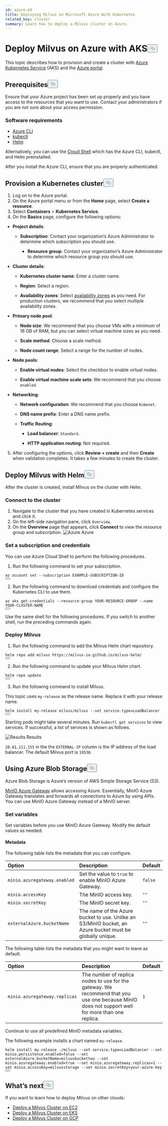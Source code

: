 ```yaml
---
id: azure.md
title: Deploying Milvus on Microsoft Azure With Kubernetes
related_key: cluster
summary: Learn how to deploy a Milvus cluster on Azure.
---
```

<h1 id="Deploy-Milvus-on-Azure-with-AKS" class="common-anchor-header">Deploy Milvus on Azure with AKS<button data-href="#Deploy-Milvus-on-Azure-with-AKS" class="anchor-icon" translate="no">
      <svg translate="no"
        aria-hidden="true"
        focusable="false"
        height="20"
        version="1.1"
        viewBox="0 0 16 16"
        width="16"
      >
        <path
          fill="#0092E4"
          fill-rule="evenodd"
          d="M4 9h1v1H4c-1.5 0-3-1.69-3-3.5S2.55 3 4 3h4c1.45 0 3 1.69 3 3.5 0 1.41-.91 2.72-2 3.25V8.59c.58-.45 1-1.27 1-2.09C10 5.22 8.98 4 8 4H4c-.98 0-2 1.22-2 2.5S3 9 4 9zm9-3h-1v1h1c1 0 2 1.22 2 2.5S13.98 12 13 12H9c-.98 0-2-1.22-2-2.5 0-.83.42-1.64 1-2.09V6.25c-1.09.53-2 1.84-2 3.25C6 11.31 7.55 13 9 13h4c1.45 0 3-1.69 3-3.5S14.5 6 13 6z"
        ></path>
      </svg>
    </button></h1><p>This topic describes how to provision and create a cluster with <a href="https://azure.microsoft.com/en-us/services/kubernetes-service/#overview">Azure Kubernetes Service</a> (AKS) and the <a href="https://portal.azure.com">Azure portal</a>.</p>
<h2 id="Prerequisites" class="common-anchor-header">Prerequisites<button data-href="#Prerequisites" class="anchor-icon" translate="no">
      <svg translate="no"
        aria-hidden="true"
        focusable="false"
        height="20"
        version="1.1"
        viewBox="0 0 16 16"
        width="16"
      >
        <path
          fill="#0092E4"
          fill-rule="evenodd"
          d="M4 9h1v1H4c-1.5 0-3-1.69-3-3.5S2.55 3 4 3h4c1.45 0 3 1.69 3 3.5 0 1.41-.91 2.72-2 3.25V8.59c.58-.45 1-1.27 1-2.09C10 5.22 8.98 4 8 4H4c-.98 0-2 1.22-2 2.5S3 9 4 9zm9-3h-1v1h1c1 0 2 1.22 2 2.5S13.98 12 13 12H9c-.98 0-2-1.22-2-2.5 0-.83.42-1.64 1-2.09V6.25c-1.09.53-2 1.84-2 3.25C6 11.31 7.55 13 9 13h4c1.45 0 3-1.69 3-3.5S14.5 6 13 6z"
        ></path>
      </svg>
    </button></h2><p>Ensure that your Azure project has been set up properly and you have access to the resources that you want to use. Contact your administrators if you are not sure about your access permission.</p>
<h3 id="Software-requirements" class="common-anchor-header">Software requirements</h3><ul>
<li><a href="https://docs.microsoft.com/en-us/cli/azure/install-azure-cli#install">Azure CLI</a></li>
<li><a href="https://kubernetes.io/docs/tasks/tools/">kubectl</a></li>
<li><a href="https://helm.sh/docs/intro/install/">Helm</a></li>
</ul>
<p>Alternatively, you can use the <a href="https://learn.microsoft.com/en-us/azure/cloud-shell/overview">Cloud Shell</a> which has the Azure CLI, kubectl, and Helm preinstalled.</p>
<div class="alert note">After you install the Azure CLI, ensure that you are properly authenticated. </div>
<h2 id="Provision-a-Kubernetes-cluster" class="common-anchor-header">Provision a Kubernetes cluster<button data-href="#Provision-a-Kubernetes-cluster" class="anchor-icon" translate="no">
      <svg translate="no"
        aria-hidden="true"
        focusable="false"
        height="20"
        version="1.1"
        viewBox="0 0 16 16"
        width="16"
      >
        <path
          fill="#0092E4"
          fill-rule="evenodd"
          d="M4 9h1v1H4c-1.5 0-3-1.69-3-3.5S2.55 3 4 3h4c1.45 0 3 1.69 3 3.5 0 1.41-.91 2.72-2 3.25V8.59c.58-.45 1-1.27 1-2.09C10 5.22 8.98 4 8 4H4c-.98 0-2 1.22-2 2.5S3 9 4 9zm9-3h-1v1h1c1 0 2 1.22 2 2.5S13.98 12 13 12H9c-.98 0-2-1.22-2-2.5 0-.83.42-1.64 1-2.09V6.25c-1.09.53-2 1.84-2 3.25C6 11.31 7.55 13 9 13h4c1.45 0 3-1.69 3-3.5S14.5 6 13 6z"
        ></path>
      </svg>
    </button></h2><ol>
<li>Log on to the Azure portal.</li>
<li>On the Azure portal menu or from the <strong>Home</strong> page, select <strong>Create a resource</strong>.</li>
<li>Select <strong>Containers</strong> &gt; <strong>Kubernetes Service</strong>.</li>
<li>On the <strong>Basics</strong> page, configure the following options:</li>
</ol>
<ul>
<li><p><strong>Project details</strong>:</p>
<ul>
<li><p><strong>Subscription</strong>: Contact your organization’s Azure Administrator to determine which subscription you should use.</p>
<ul>
<li><strong>Resource group</strong>: Contact your organization’s Azure Administrator to determine which resource group you should use.</li>
</ul></li>
</ul></li>
<li><p><strong>Cluster details</strong>:</p>
<ul>
<li><p><strong>Kubernetes cluster name</strong>: Enter a cluster name.</p></li>
<li><p><strong>Region</strong>: Select a region.</p></li>
<li><p><strong>Availability zones</strong>: Select <a href="https://docs.microsoft.com/en-us/azure/aks/availability-zones#overview-of-availability-zones-for-aks-clusters">availability zones</a> as you need. For production clusters, we recommend that you select multiple availability zones.</p></li>
</ul></li>
<li><p><strong>Primary node pool</strong>:</p>
<ul>
<li><p><strong>Node size</strong>: We recommend that you choose VMs with a minimum of 16 GB of RAM, but you can select virtual machine sizes as you need.</p></li>
<li><p><strong>Scale method</strong>: Choose a scale method.</p></li>
<li><p><strong>Node count range</strong>: Select a range for the number of nodes.</p></li>
</ul></li>
<li><p><strong>Node pools</strong>:</p>
<ul>
<li><p><strong>Enable virtual nodes</strong>: Select the checkbox to enable virtual nodes.</p></li>
<li><p><strong>Enable virtual machine scale sets</strong>: We recommend that you choose <code translate="no">enabled</code>.</p></li>
</ul></li>
<li><p><strong>Networking</strong>:</p>
<ul>
<li><p><strong>Network configuration</strong>: We recommend that you choose <code translate="no">Kubenet</code>.</p></li>
<li><p><strong>DNS name prefix</strong>: Enter a DNS name prefix.</p></li>
<li><p><strong>Traffic Routing</strong>:</p>
<ul>
<li><p><strong>Load balancer</strong>: <code translate="no">Standard</code>.</p></li>
<li><p><strong>HTTP application routing</strong>: Not required.</p></li>
</ul></li>
</ul></li>
</ul>
<ol start="5">
<li>After configuring the options, click <strong>Review + create</strong> and then <strong>Create</strong> when validation completes. It takes a few minutes to create the cluster.</li>
</ol>
<h2 id="Deploy-Milvus-with-Helm" class="common-anchor-header">Deploy Milvus with Helm<button data-href="#Deploy-Milvus-with-Helm" class="anchor-icon" translate="no">
      <svg translate="no"
        aria-hidden="true"
        focusable="false"
        height="20"
        version="1.1"
        viewBox="0 0 16 16"
        width="16"
      >
        <path
          fill="#0092E4"
          fill-rule="evenodd"
          d="M4 9h1v1H4c-1.5 0-3-1.69-3-3.5S2.55 3 4 3h4c1.45 0 3 1.69 3 3.5 0 1.41-.91 2.72-2 3.25V8.59c.58-.45 1-1.27 1-2.09C10 5.22 8.98 4 8 4H4c-.98 0-2 1.22-2 2.5S3 9 4 9zm9-3h-1v1h1c1 0 2 1.22 2 2.5S13.98 12 13 12H9c-.98 0-2-1.22-2-2.5 0-.83.42-1.64 1-2.09V6.25c-1.09.53-2 1.84-2 3.25C6 11.31 7.55 13 9 13h4c1.45 0 3-1.69 3-3.5S14.5 6 13 6z"
        ></path>
      </svg>
    </button></h2><p>After the cluster is created, install Milvus on the cluster with Helm.</p>
<h3 id="Connect-to-the-cluster" class="common-anchor-header">Connect to the cluster</h3><ol>
<li>Navigate to the cluster that you have created in Kubernetes services and click it.</li>
<li>On the left-side navigation pane, click <code translate="no">Overview</code>.</li>
<li>On the <strong>Overview</strong> page that appears, click <strong>Connect</strong> to view the resource group and subscription.

  <span class="img-wrapper">
    <img translate="no" src="/docs/v2.0.x/assets/azure.png" alt="Azure" class="doc-image" id="azure" />
    <span>Azure</span>
  </span>
</li>
</ol>
<h3 id="Set-a-subscription-and-credentials" class="common-anchor-header">Set a subscription and credentials</h3><div class="alert note">You can use Azure Cloud Shell to perform the following procedures.</div>
<ol>
<li>Run the following command to set your subscription.</li>
</ol>
<pre><code translate="no" class="language-shell">az account <span class="hljs-built_in">set</span> --subscription EXAMPLE-SUBSCRIPTION-ID
<button class="copy-code-btn"></button></code></pre>
<ol start="2">
<li>Run the following command to download credentials and configure the Kubernetes CLI to use them.</li>
</ol>
<pre><code translate="no" class="language-shell">az aks <span class="hljs-keyword">get</span>-credentials --resource-<span class="hljs-keyword">group</span> YOUR-RESOURCE-GROUP --name YOUR-CLUSTER-NAME
<button class="copy-code-btn"></button></code></pre>
<div class="alert note">
Use the same shell for the following procedures. If you switch to another shell, run the preceding commands again.
</div>
<h3 id="Deploy-Milvus" class="common-anchor-header">Deploy Milvus</h3><ol>
<li>Run the following command to add the Milvus Helm chart repository.</li>
</ol>
<pre><code translate="no" class="language-shell">helm repo <span class="hljs-keyword">add</span> milvus https:<span class="hljs-comment">//milvus-io.github.io/milvus-helm/</span>
<button class="copy-code-btn"></button></code></pre>
<ol start="2">
<li>Run the following command to update your Milvus Helm chart.</li>
</ol>
<pre><code translate="no" class="language-shell">helm repo update
<button class="copy-code-btn"></button></code></pre>
<ol start="3">
<li>Run the following command to install Milvus.</li>
</ol>
<div class="alert note">
This topic uses <code translate="no">my-release</code> as the release name. Replace it with your release name.
</div>
<pre><code translate="no" class="language-shell">helm install my-release milvus/milvus --<span class="hljs-built_in">set</span> service.<span class="hljs-built_in">type</span>=LoadBalancer
<button class="copy-code-btn"></button></code></pre>
<p>Starting pods might take several minutes. Run <code translate="no">kubectl get services</code> to view services. If successful, a list of services is shown as follows.</p>
<p>
  <span class="img-wrapper">
    <img translate="no" src="/docs/v2.0.x/assets/azure_results.png" alt="Results" class="doc-image" id="results" />
    <span>Results</span>
  </span>
</p>
<div class="alert note">
<code translate="no">20.81.111.155</code> in the the <code translate="no">EXTERNAL-IP</code> column is the IP address of the load balancer. The default Milvus port is <code translate="no">19530</code>.
</div>
<h2 id="Using-Azure-Blob-Storage" class="common-anchor-header">Using Azure Blob Storage<button data-href="#Using-Azure-Blob-Storage" class="anchor-icon" translate="no">
      <svg translate="no"
        aria-hidden="true"
        focusable="false"
        height="20"
        version="1.1"
        viewBox="0 0 16 16"
        width="16"
      >
        <path
          fill="#0092E4"
          fill-rule="evenodd"
          d="M4 9h1v1H4c-1.5 0-3-1.69-3-3.5S2.55 3 4 3h4c1.45 0 3 1.69 3 3.5 0 1.41-.91 2.72-2 3.25V8.59c.58-.45 1-1.27 1-2.09C10 5.22 8.98 4 8 4H4c-.98 0-2 1.22-2 2.5S3 9 4 9zm9-3h-1v1h1c1 0 2 1.22 2 2.5S13.98 12 13 12H9c-.98 0-2-1.22-2-2.5 0-.83.42-1.64 1-2.09V6.25c-1.09.53-2 1.84-2 3.25C6 11.31 7.55 13 9 13h4c1.45 0 3-1.69 3-3.5S14.5 6 13 6z"
        ></path>
      </svg>
    </button></h2><p>Azure Blob Storage is Azure’s version of AWS Simple Storage Service (S3).</p>
<p><a href="https://blog.min.io/deprecation-of-the-minio-gateway/">MinIO Azure Gateway</a> allows accessing Azure. Essentially, MinIO Azure Gateway translates and forwards all connections to Azure by using APIs. You can use MinIO Azure Gateway instead of a MinIO server.</p>
<h3 id="Set-variables" class="common-anchor-header">Set variables</h3><p>Set variables before you use MinIO Azure Gateway. Modify the default values as needed.</p>
<h4 id="Metadata" class="common-anchor-header">Metadata</h4><p>The following table lists the metadata that you can configure.</p>
<table>
<thead>
<tr><th style="text-align:left">Option</th><th style="text-align:left">Description</th><th style="text-align:left">Default</th></tr>
</thead>
<tbody>
<tr><td style="text-align:left"><code translate="no">minio.azuregateway.enabled</code></td><td style="text-align:left">Set the value to <code translate="no">true</code> to enable MinIO Azure Gateway.</td><td style="text-align:left"><code translate="no">false</code></td></tr>
<tr><td style="text-align:left"><code translate="no">minio.accessKey</code></td><td style="text-align:left">The MinIO access key.</td><td style="text-align:left"><code translate="no">&quot;&quot;</code></td></tr>
<tr><td style="text-align:left"><code translate="no">minio.secretKey</code></td><td style="text-align:left">The MinIO secret key.</td><td style="text-align:left"><code translate="no">&quot;&quot;</code></td></tr>
<tr><td style="text-align:left"><code translate="no">externalAzure.bucketName</code></td><td style="text-align:left">The name of the Azure bucket to use. Unlike an S3/MinIO bucket, an Azure bucket must be globally unique.</td><td style="text-align:left"><code translate="no">&quot;&quot;</code></td></tr>
</tbody>
</table>
<p>The following table lists the metadata that you might want to leave as default.</p>
<table>
<thead>
<tr><th style="text-align:left">Option</th><th style="text-align:left">Description</th><th style="text-align:left">Default</th></tr>
</thead>
<tbody>
<tr><td style="text-align:left"><code translate="no">minio.azuregateway.replicas</code></td><td style="text-align:left">The number of replica nodes to use for the gateway. We recommend that you use one because MinIO does not support well for more than one replica.</td><td style="text-align:left"><code translate="no">1</code></td></tr>
</tbody>
</table>
<p>Continue to use all predefined MinIO metadata variables.</p>
<p>The following example installs a chart named <code translate="no">my-release</code>.</p>
<pre><code translate="no" class="language-shell">helm install my-release ./milvus --<span class="hljs-built_in">set</span> service.type=LoadBalancer --<span class="hljs-built_in">set</span> minio.persistence.enabled=<span class="hljs-literal">false</span> --<span class="hljs-built_in">set</span> externalAzure.bucketName=milvusbuckettwo --<span class="hljs-built_in">set</span> minio.azuregateway.enabled=<span class="hljs-literal">true</span> --<span class="hljs-built_in">set</span> minio.azuregateway.replicas=1 --<span class="hljs-built_in">set</span> minio.accessKey=milvusstorage --<span class="hljs-built_in">set</span> minio.secretKey=your-azure-key
<button class="copy-code-btn"></button></code></pre>
<h2 id="Whats-next" class="common-anchor-header">What’s next<button data-href="#Whats-next" class="anchor-icon" translate="no">
      <svg translate="no"
        aria-hidden="true"
        focusable="false"
        height="20"
        version="1.1"
        viewBox="0 0 16 16"
        width="16"
      >
        <path
          fill="#0092E4"
          fill-rule="evenodd"
          d="M4 9h1v1H4c-1.5 0-3-1.69-3-3.5S2.55 3 4 3h4c1.45 0 3 1.69 3 3.5 0 1.41-.91 2.72-2 3.25V8.59c.58-.45 1-1.27 1-2.09C10 5.22 8.98 4 8 4H4c-.98 0-2 1.22-2 2.5S3 9 4 9zm9-3h-1v1h1c1 0 2 1.22 2 2.5S13.98 12 13 12H9c-.98 0-2-1.22-2-2.5 0-.83.42-1.64 1-2.09V6.25c-1.09.53-2 1.84-2 3.25C6 11.31 7.55 13 9 13h4c1.45 0 3-1.69 3-3.5S14.5 6 13 6z"
        ></path>
      </svg>
    </button></h2><p>If you want to learn how to deploy Milvus on other clouds:</p>
<ul>
<li><a href="/docs/v2.0.x/aws.md">Deploy a Milvus Cluster on EC2</a></li>
<li><a href="/docs/v2.0.x/eks.md">Deploy a Milvus Cluster on EKS</a></li>
<li><a href="/docs/v2.0.x/gcp.md">Deploy a Milvus Cluster on GCP</a></li>
</ul>
